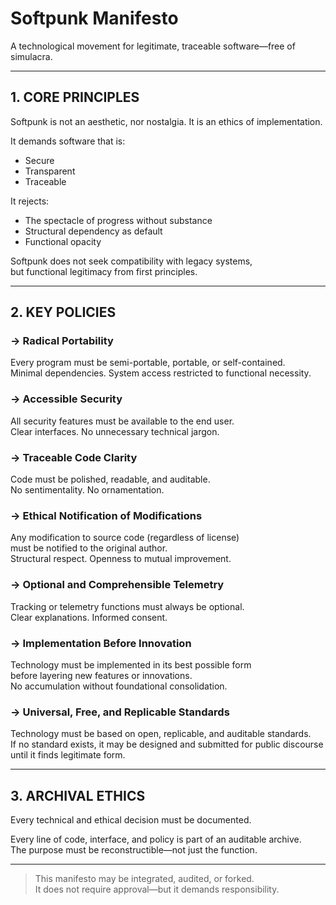 # Softpunk Manifesto

A technological movement for legitimate, traceable software—free of simulacra.

---

## 1. CORE PRINCIPLES

Softpunk is not an aesthetic, nor nostalgia. It is an ethics of implementation.

It demands software that is:
- Secure  
- Transparent  
- Traceable  

It rejects:
- The spectacle of progress without substance  
- Structural dependency as default  
- Functional opacity  

Softpunk does not seek compatibility with legacy systems,  
but functional legitimacy from first principles.

---

## 2. KEY POLICIES

### → Radical Portability  
Every program must be semi-portable, portable, or self-contained.  
Minimal dependencies. System access restricted to functional necessity.

### → Accessible Security  
All security features must be available to the end user.  
Clear interfaces. No unnecessary technical jargon.

### → Traceable Code Clarity  
Code must be polished, readable, and auditable.  
No sentimentality. No ornamentation.

### → Ethical Notification of Modifications  
Any modification to source code (regardless of license)  
must be notified to the original author.  
Structural respect. Openness to mutual improvement.

### → Optional and Comprehensible Telemetry  
Tracking or telemetry functions must always be optional.  
Clear explanations. Informed consent.

### → Implementation Before Innovation  
Technology must be implemented in its best possible form  
before layering new features or innovations.  
No accumulation without foundational consolidation.

### → Universal, Free, and Replicable Standards  
Technology must be based on open, replicable, and auditable standards.  
If no standard exists, it may be designed and submitted for public discourse  
until it finds legitimate form.

---

## 3. ARCHIVAL ETHICS

Every technical and ethical decision must be documented.

Every line of code, interface, and policy is part of an auditable archive.  
The purpose must be reconstructible—not just the function.

---

> This manifesto may be integrated, audited, or forked.  
> It does not require approval—but it demands responsibility.
